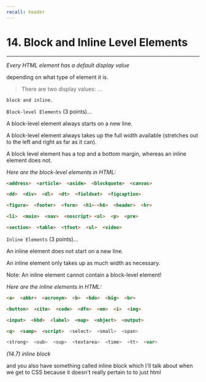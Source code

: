 ```yaml
---
recall: header
---
```


# 14. Block and Inline Level Elements

---

_Every HTML element has a default display value_

depending on what type of element it is.

> There are two display values: ...

`block and inline.`

`Block-level Elements` (3 points)...

A block-level element always starts on a new line.

A block-level element always takes up the full width available (stretches out to the left and right as far as it can).

A block level element has a top and a bottom margin, whereas an inline element does not.

_Here are the block-level elements in HTML:_

```html
<address>  <article>  <aside>  <blockquote>  <canvas>

<dd>  <div>  <dl>  <dt>  <fieldset>  <figcaption>

<figure>  <footer>  <form>  <h1>-<h6>  <header>  <hr>

<li>  <main>  <nav>  <noscript> <ol>  <p>  <pre>

<section>  <table>  <tfoot>  <ul>  <video>
```

`Inline Elements` (3 points)...

An inline element does not start on a new line.

An inline element only takes up as much width as necessary.

Note: An inline element cannot contain a block-level element!

_Here are the inline elements in HTML:_

```html
<a>  <abbr>  <acronym>  <b>  <bdo>  <big>  <br>

<button>  <cite>  <code>  <dfn>  <em>  <i>  <img>

<input>  <kbd>  <label>  <map>  <object>  <output>

<q>  <samp>  <script>  <select>  <small>  <span>

<strong>  <sub>  <sup>  <textarea>  <time>  <tt>  <var>
```

_(14.7) inline block_

and you also have something called inline block which I'll talk about when we get to CSS because it doesn't really pertain to to just html
